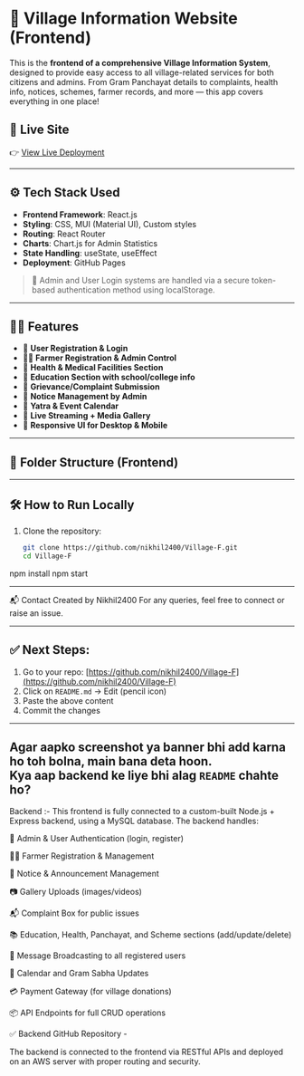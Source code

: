 # 🌾 Village Information Website (Frontend)

This is the **frontend of a comprehensive Village Information System**, designed to provide easy access to all village-related services for both citizens and admins. From Gram Panchayat details to complaints, health info, notices, schemes, farmer records, and more — this app covers everything in one place!

## 🔗 Live Site

👉 [View Live Deployment](https://nikhil2400.github.io/Village-F/)

---

## ⚙️ Tech Stack Used

- **Frontend Framework**: React.js  
- **Styling**: CSS, MUI (Material UI), Custom styles  
- **Routing**: React Router  
- **Charts**: Chart.js for Admin Statistics  
- **State Handling**: useState, useEffect  
- **Deployment**: GitHub Pages

> 🔐 Admin and User Login systems are handled via a secure token-based authentication method using localStorage.

---

## 👨‍💻 Features

- 👤 **User Registration & Login**
- 🧑‍🌾 **Farmer Registration & Admin Control**
- 🏥 **Health & Medical Facilities Section**
- 🏫 **Education Section with school/college info**
- 📜 **Grievance/Complaint Submission**
- 📢 **Notice Management by Admin**
- 📅 **Yatra & Event Calendar**
- 🎥 **Live Streaming + Media Gallery**
- 📱 **Responsive UI for Desktop & Mobile**

---

## 📂 Folder Structure (Frontend)

---

## 🛠️ How to Run Locally

1. Clone the repository:
   ```bash
   git clone https://github.com/nikhil2400/Village-F.git
   cd Village-F
npm install
npm start

-----------------------------------------------------------
📬 Contact
Created by Nikhil2400
For any queries, feel free to connect or raise an issue.


---

## ✅ Next Steps:

1. Go to your repo: [https://github.com/nikhil2400/Village-F](https://github.com/nikhil2400/Village-F)
2. Click on `README.md` → Edit (pencil icon)
3. Paste the above content
4. Commit the changes

---

Agar aapko screenshot ya banner bhi add karna ho toh bolna, main bana deta hoon.  
Kya aap backend ke liye bhi alag `README` chahte ho?
-----------------------------------------------------------------------------------------------
Backend :-
This frontend is fully connected to a custom-built Node.js + Express backend, using a MySQL database. The backend handles:

🔐 Admin & User Authentication (login, register)

🧑‍🌾 Farmer Registration & Management

📢 Notice & Announcement Management

📷 Gallery Uploads (images/videos)

📬 Complaint Box for public issues

📚 Education, Health, Panchayat, and Scheme sections (add/update/delete)

💬 Message Broadcasting to all registered users

📅 Calendar and Gram Sabha Updates

💳 Payment Gateway (for village donations)

📦 API Endpoints for full CRUD operations

✅ Backend GitHub Repository -

The backend is connected to the frontend via RESTful APIs and deployed on an AWS server with proper routing and security.


